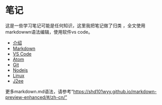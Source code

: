# 笔记
这是一些学习笔记可能是任何知识，这里我把笔记做了归类 ，全文使用markdowwn语法编辑，使用软件vs code。

* [介绍](readme.md)
* [Markdown](markdown/readme.md)
* [VS Code](vs_code/readme.md)
* [Atom](atom/readme.md)
* [Git](git/readme.md)
* [Nodejs](Nodejs/readme.md)
* [Linux](Linux/readme.md)
* [J2ee](j2ee/readme.md)


更多markdown.md语法，请参考“https://shd101wyy.github.io/markdown-preview-enhanced/#/zh-cn/”

